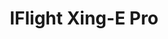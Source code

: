 ---
color: red
category: Motors
group: undefined
visible: true
order: 3
title: IFlight Xing-E Pro
link: https://shop.iflight-rc.com/motors-cat88/xing-e-pro-2207-2-6s-fpv-nextgen-motor-pro874
img: https://iflight.oss-cn-hongkong.aliyuncs.com/store/product/FPV-Motor/XING-E-Pro-2207/2207-Pro-1.png
text: IFlights refreshed budget line of motors. Unlike the other motors listed here, they are unibell which will give you more durability in crashes
info: $15.50;2207/2306<Stator size>;1750/1950KV;35.2g
---